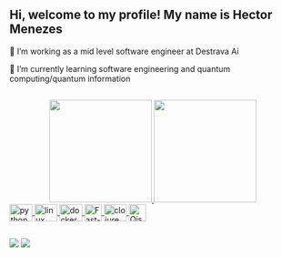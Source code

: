 ## Hi, welcome to my profile! My name is Hector Menezes

🔭 I’m working as a mid level software engineer at Destrava Ai

🌱 I’m currently learning software engineering and quantum computing/quantum information

##


<div align="center">
  <a href="https://github.com/HectorMenezes">
  <img height="180em" src="https://github-readme-stats.vercel.app/api?username=HectorMenezes&show_icons=true&theme=tokyonight&include_all_commits=true&count_private=true"/>
  <img height="180em" src="https://github-readme-stats.vercel.app/api/top-langs/?username=HectorMenezes&layout=compact&langs_count=7&theme=tokyonight"/>
</div>
  
  
<img align="center" alt="python" height="30" width="40" src="https://cdn.jsdelivr.net/gh/devicons/devicon/icons/python/python-original.svg" />
<img align="center" alt="linux" height="30" width="40" src="https://cdn.jsdelivr.net/gh/devicons/devicon/icons/linux/linux-original.svg" />

<img align="center" alt="docker" height="30" width="40" src="https://cdn.jsdelivr.net/gh/devicons/devicon/icons/docker/docker-plain.svg" />
<img align="center" alt="Fast-API" height="30" src="https://fastapi.tiangolo.com/img/logo-margin/logo-teal.png">
 <img align="center" alt="clojure" height="30" width="40" src="https://cdn.jsdelivr.net/gh/devicons/devicon/icons/clojure/clojure-original.svg" /> 
<img align="center" alt="Qiskit" height="30" src="https://qiskit.org/documentation/stable/0.19/_static/logo.png">
  
  
##

  
<div>
<a href="mailtol:hector.menezes@protonmail.com" target="_blank"><img src="https://img.shields.io/badge/ProtonMail-8B89CC?style=for-the-badge&logo=protonmail&logoColor=white"></a>
   <a href="https://www.linkedin.com/in/hector-menezes-2b0906193/" target="_blank"><img src="https://img.shields.io/badge/-LinkedIn-%230077B5?style=for-the-badge&logo=linkedin&logoColor=white" target="_blank"></a>
</div>
